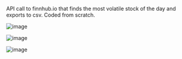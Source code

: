 API call to finnhub.io that finds the most volatile stock of the day and exports to csv. Coded from scratch.

![image](https://user-images.githubusercontent.com/98496684/206567251-3d04dd0a-dfaa-40ae-b416-317546e4c577.png)

![image](https://user-images.githubusercontent.com/98496684/206567424-0c24bd46-9dab-4c3d-942f-aedb74d8c3e2.png)

![image](https://user-images.githubusercontent.com/98496684/206567377-616e0b7a-731d-47c4-95ab-0f6b9d651273.png)
